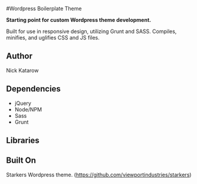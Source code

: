 #Wordpress Boilerplate Theme

**Starting point for custom Wordpress theme development.**

Built for use in responsive design, utilizing Grunt and SASS. Compiles, minifies, and uglifies CSS and JS files.

## Author
Nick Katarow

## Dependencies
* jQuery
* Node/NPM
* Sass
* Grunt

## Libraries


## Built On
Starkers Wordpress theme. (<https://github.com/viewportindustries/starkers>)